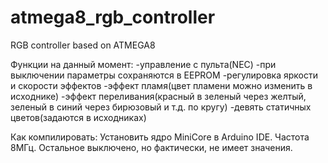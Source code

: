 # atmega8_rgb_controller
RGB controller based on ATMEGA8

Функции на данный момент:
-управление с пульта(NEC)
-при выключении параметры сохраняются в EEPROM
-регулировка яркости и скорости эффектов
-эффект пламя(цвет пламени можно изменить в исходнике)
-эффект переливания(красный в зеленый через желтый, зеленый в синий через бирюзовый и т.д. по кругу)
-девять статичных цветов(задаются в исходниках)

Как компилировать:
Установить ядро MiniCore в Arduino IDE.
Частота 8МГц.
Остальное выключено, но фактически, не имеет значения.
